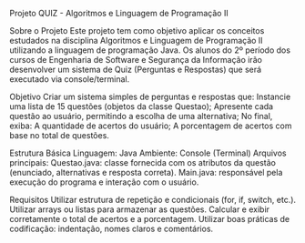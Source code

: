 
Projeto QUIZ - Algoritmos e Linguagem de Programação II

 
Sobre o Projeto
Este projeto tem como objetivo aplicar os conceitos estudados na disciplina Algoritmos e Linguagem de Programação II utilizando a linguagem de programação Java.
Os alunos do 2º período dos cursos de Engenharia de Software e Segurança da Informação irão desenvolver um sistema de Quiz (Perguntas e Respostas) que será executado via console/terminal.


Objetivo
Criar um sistema simples de perguntas e respostas que:
Instancie uma lista de 15 questões (objetos da classe Questao);
Apresente cada questão ao usuário, permitindo a escolha de uma alternativa;
No final, exiba:
A quantidade de acertos do usuário;
A porcentagem de acertos com base no total de questões.


Estrutura Básica
Linguagem: Java
Ambiente: Console (Terminal)
Arquivos principais:
Questao.java: classe fornecida com os atributos da questão (enunciado, alternativas e resposta correta).
Main.java: responsável pela execução do programa e interação com o usuário.


Requisitos
Utilizar estrutura de repetição e condicionais (for, if, switch, etc.).
Utilizar arrays ou listas para armazenar as questões.
Calcular e exibir corretamente o total de acertos e a porcentagem.
Utilizar boas práticas de codificação: indentação, nomes claros e comentários.


